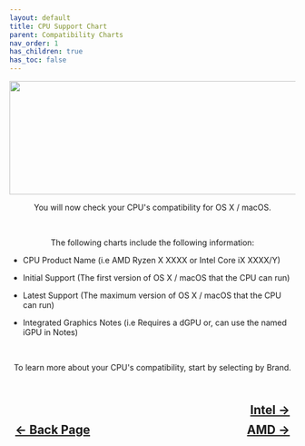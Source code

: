 ```yaml
---
layout: default
title: CPU Support Chart
parent: Compatibility Charts
nav_order: 1
has_children: true
has_toc: false
---
```


<style>
  .navigation-container {
    display: flex;
    justify-content: space-between;
    align-items: center;
    width: 100%;
  }
  
  .nav-button {
    margin: 10px;
  }

  .intel-next-button-container {
    text-align: right;
  }

  .intel-next-button {
    margin: 10px;
    top: 0px;
    bottom: 0px;
    left: 0px;
    right: 0px;
  }
</style>

<p align="center">
  <img width="650" height="200" src="../../../../assets/Headers/Header-CPUSupportChart.png">
</p>

<p align="center">You will now check your CPU's compatibility for OS X / macOS.</p>
<br>

<p align="center">The following charts include the following information:</p>

- CPU Product Name (i.e AMD Ryzen X XXXX or Intel Core iX XXXX/Y)

- Initial Support (The first version of OS X / macOS that the CPU can run)

- Latest Support (The maximum version of OS X / macOS that the CPU can run)

- Integrated Graphics Notes (i.e Requires a dGPU or, can use the named iGPU in Notes)

<br>
<p align="center">To learn more about your CPU's compatibility, start by selecting by Brand.</p>

<h2 align="center">
  <br>
  <div class="intel-next-button-container">
  <a class="intel-next-button" href="../01-Intel/index/">Intel &rarr;</a>
  </div>
  <div class="navigation-container">
    <a class="nav-button" href="../../../04-CompatibilityCharts/index/">&larr; Back Page</a>
    <a class="nav-button" href="../02-AMD/index/">AMD &rarr;</a>
  </div>
  <br>
</h2>
